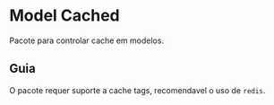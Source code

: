 # Model Cached

Pacote para controlar cache em modelos.

## Guia

O pacote requer suporte a cache tags, recomendavel o uso de `redis`.   
